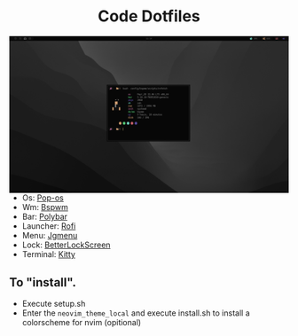 <h1 align="center">Code Dotfiles</h1>

<img src="Dotfiles_Images/screen.png" align="left" width="508">

- Os: [Pop-os](https://pop.system76.com/)
- Wm: [Bspwm](https://github.com/baskerville/bspwm)
- Bar: [Polybar](https://github.com/polybar/polybar)
- Launcher: [Rofi](https://github.com/davatorium/rofi)
- Menu: [Jgmenu](https://github.com/johanmalm/jgmenu)
- Lock: [BetterLockScreen](https://github.com/betterlockscreen/betterlockscreen)
- Terminal: [Kitty](https://sw.kovidgoyal.net/kitty/)

## To "install".
- Execute setup.sh
- Enter the `neovim_theme_local` and execute install.sh to install a colorscheme for nvim (opitional)

